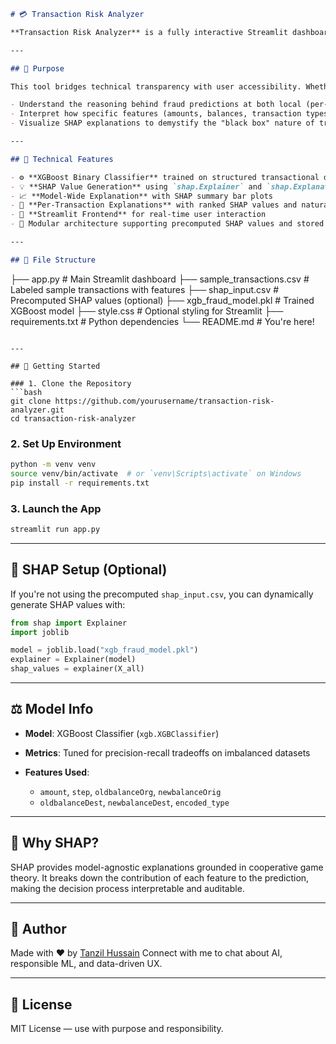 ```markdown
# 💳 Transaction Risk Analyzer

**Transaction Risk Analyzer** is a fully interactive Streamlit dashboard that explains how an XGBoost classification model detects potentially fraudulent financial transactions. By leveraging SHAP (SHapley Additive exPlanations), the app translates complex model behavior into intuitive visualizations, making it easier to understand AI-driven fraud detection systems.

---

## 🎯 Purpose

This tool bridges technical transparency with user accessibility. Whether you're an ML practitioner, analyst, or someone curious about responsible AI, this project helps you:

- Understand the reasoning behind fraud predictions at both local (per-transaction) and global (model-wide) levels
- Interpret how specific features (amounts, balances, transaction types) influence model output
- Visualize SHAP explanations to demystify the "black box" nature of tree-based models

---

## 🧠 Technical Features

- ⚙️ **XGBoost Binary Classifier** trained on structured transactional data
- 💡 **SHAP Value Generation** using `shap.Explainer` and `shap.Explanation` objects
- 📈 **Model-Wide Explanation** with SHAP summary bar plots
- 🧠 **Per-Transaction Explanations** with ranked SHAP values and natural language insights
- 🧪 **Streamlit Frontend** for real-time user interaction
- 🧵 Modular architecture supporting precomputed SHAP values and stored model objects (`.pkl`)

---

## 📂 File Structure

```

├── app.py # Main Streamlit dashboard
├── sample_transactions.csv # Labeled sample transactions with features
├── shap_input.csv # Precomputed SHAP values (optional)
├── xgb_fraud_model.pkl # Trained XGBoost model
├── style.css # Optional styling for Streamlit
├── requirements.txt # Python dependencies
└── README.md # You're here!

````

---

## 🚀 Getting Started

### 1. Clone the Repository
```bash
git clone https://github.com/yourusername/transaction-risk-analyzer.git
cd transaction-risk-analyzer
````

### 2. Set Up Environment

```bash
python -m venv venv
source venv/bin/activate  # or `venv\Scripts\activate` on Windows
pip install -r requirements.txt
```

### 3. Launch the App

```bash
streamlit run app.py
```

---

## 📌 SHAP Setup (Optional)

If you're not using the precomputed `shap_input.csv`, you can dynamically generate SHAP values with:

```python
from shap import Explainer
import joblib

model = joblib.load("xgb_fraud_model.pkl")
explainer = Explainer(model)
shap_values = explainer(X_all)
```

---

## ⚖️ Model Info

* **Model**: XGBoost Classifier (`xgb.XGBClassifier`)
* **Metrics**: Tuned for precision-recall tradeoffs on imbalanced datasets
* **Features Used**:

  * `amount`, `step`, `oldbalanceOrg`, `newbalanceOrig`
  * `oldbalanceDest`, `newbalanceDest`, `encoded_type`

---

## 🧠 Why SHAP?

SHAP provides model-agnostic explanations grounded in cooperative game theory. It breaks down the contribution of each feature to the prediction, making the decision process interpretable and auditable.

---

## 👤 Author

Made with ❤️ by [Tanzil Hussain](https://www.linkedin.com/in/tanzilhussain)
Connect with me to chat about AI, responsible ML, and data-driven UX.

---

## 📄 License

MIT License — use with purpose and responsibility.

```
